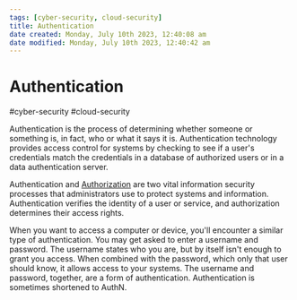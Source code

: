```yaml
---
tags: [cyber-security, cloud-security]
title: Authentication
date created: Monday, July 10th 2023, 12:40:08 am
date modified: Monday, July 10th 2023, 12:40:42 am
---
```

# Authentication
#cyber-security #cloud-security

Authentication is the process of determining whether someone or something is, in fact, who or what it says it is. Authentication technology provides access control for systems by checking to see if a user's credentials match the credentials in a database of authorized users or in a data authentication server.


Authentication and [Authorization](Cyber%20Security/Cloud%20Security/Authorization.md) are two vital information security processes that administrators use to protect systems and information. Authentication verifies the identity of a user or service, and authorization determines their access rights.

When you want to access a computer or device, you'll encounter a similar type of authentication. You may get asked to enter a username and password. The username states who you are, but by itself isn't enough to grant you access. When combined with the password, which only that user should know, it allows access to your systems. The username and password, together, are a form of authentication. Authentication is sometimes shortened to AuthN.